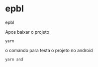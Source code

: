 # epbl
epbl

Apos baixar o projeto

```yarn```

o comando para testa o projeto no android

```yarn and```

